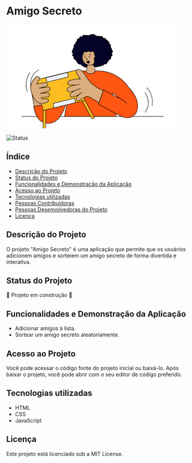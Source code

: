 # Amigo Secreto

![Logo](assets/amigo-secreto.png)

![Status](http://img.shields.io/static/v1?label=STATUS&message=EM%20DESENVOLVIMENTO&color=GREEN&style=for-the-badge)

## Índice
* [Descrição do Projeto](#descrição-do-projeto)
* [Status do Projeto](#status-do-projeto)
* [Funcionalidades e Demonstração da Aplicação](#funcionalidades-e-demonstração-da-aplicação)
* [Acesso ao Projeto](#acesso-ao-projeto)
* [Tecnologias utilizadas](#tecnologias-utilizadas)
* [Pessoas Contribuidoras](#pessoas-contribuidoras)
* [Pessoas Desenvolvedoras do Projeto](#pessoas-desenvolvedoras-do-projeto)
* [Licença](#licença)

## Descrição do Projeto
O projeto "Amigo Secreto" é uma aplicação que permite que os usuários adicionem amigos e sorteiem um amigo secreto de forma divertida e interativa.

## Status do Projeto
🚧 Projeto em construção 🚧

## Funcionalidades e Demonstração da Aplicação
- Adicionar amigos à lista.
- Sortear um amigo secreto aleatoriamente.

## Acesso ao Projeto
Você pode acessar o código fonte do projeto inicial ou baixá-lo. Após baixar o projeto, você pode abrir com o seu editor de código preferido.

## Tecnologias utilizadas
- HTML
- CSS
- JavaScript

## Licença
Este projeto está licenciado sob a MIT License.
